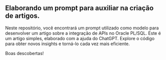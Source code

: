 <h2>Elaborando um prompt para auxiliar na criação de artigos.</h2>
<p>Neste repositório, você encontrará um prompt utilizado como modelo para desenvolver um artigo sobre a integração de APIs no Oracle PL/SQL. Este é um artigo simples, elaborado com a ajuda do ChatGPT. Explore o código para obter novos insights e torná-lo cada vez mais eficiente.<p>
Boas descobertas!<p>
